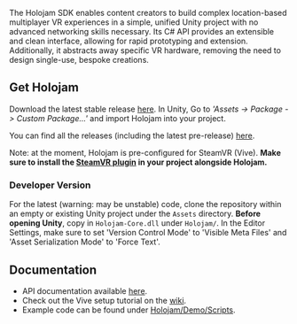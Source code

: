 The Holojam SDK enables content creators to build complex location-based multiplayer VR experiences in a simple, unified Unity project with no advanced networking skills necessary. Its C# API provides an extensible and clean interface, allowing for rapid prototyping and extension. Additionally, it abstracts away specific VR hardware, removing the need to design single-use, bespoke creations.

## Get Holojam

Download the latest stable release [here](https://github.com/holojamvr/HolojamSDK-Unity/releases/latest). In Unity, Go to _'Assets -> Package -> Custom Package...'_ and import Holojam into your project.

You can find all the releases (including the latest pre-release) [here](https://github.com/holojamvr/HolojamSDK-Unity/releases).

Note: at the moment, Holojam is pre-configured for SteamVR (Vive). **Make sure to install the [SteamVR plugin](https://www.assetstore.unity3d.com/en/#!/content/32647) in your project alongside Holojam.**

### Developer Version

For the latest (warning: may be unstable) code, clone the repository within an empty or existing Unity project under the `Assets` directory. **Before opening Unity**, copy in `Holojam-Core.dll` under `Holojam/`. In the Editor Settings, make sure to set 'Version Control Mode' to 'Visible Meta Files' and 'Asset Serialization Mode' to 'Force Text'.

## Documentation

- API documentation available [here](https://acgaudette.gitlab.io/holojamsdk-unity-docs/annotated.html).
- Check out the Vive setup tutorial on the [wiki](https://github.com/holojamvr/HolojamSDK-Unity/wiki/Basic-Setup-Tutorial-(Vive)).
- Example code can be found under [Holojam/Demo/Scripts](https://github.com/holojamvr/HolojamSDK-Unity/tree/master/Holojam/Demo/Scripts).
